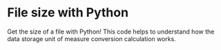 # File size with Python

Get the size of a file with Python! This code helps to understand how the data storage unit of measure conversion calculation works.
